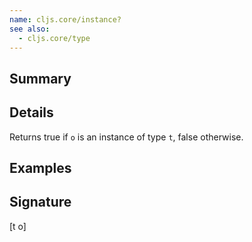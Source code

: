 ```yaml
---
name: cljs.core/instance?
see also:
  - cljs.core/type
---
```


## Summary

## Details

Returns true if `o` is an instance of type `t`, false otherwise.

## Examples

## Signature
[t o]
